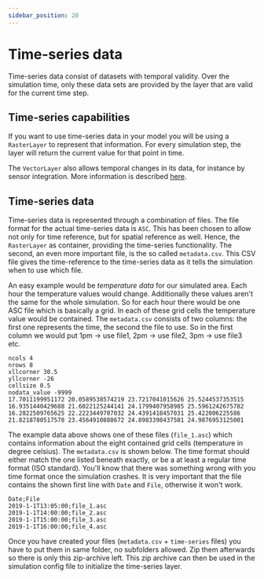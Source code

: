 ```yaml
---
sidebar_position: 20
---
```


# Time-series data

Time-series data consist of datasets with temporal validity. Over the simulation time, only these data sets are provided by the layer that are valid for the current time step. 

## Time-series capabilities

If you want to use time-series data in your model you will be using a ``RasterLayer`` to represent that information. For every simulation step, the layer will return the current value for that point in time.

The ``VectorLayer`` also allows temporal changes in its data, for instance by sensor integration. More information is described [here](../development/layers.md#vector-layer).

## Time-series data

Time-series data is represented through a combination of files.
The file format for the actual time-series data is `ASC`.
This has been chosen to allow not only for time reference, but for spatial reference as well.
Hence, the ``RasterLayer`` as container, providing the time-series functionality.
The second, an even more important file, is the so called ``metadata.csv``.
This CSV file gives the time-reference to the time-series data as it tells the simulation when to use which file.

An easy example would be *temperature data* for our simulated area.
Each hour the temperature values would change.
Additionally these values aren't the same for the whole simulation.
So for each hour there would be one ASC file which is basically a grid.
In each of these grid cells the temperature value would be contained.
The ``metadata.csv`` consists of two columns: the first one represents the time, the second the file to use.
So in the first column we would put 1pm &#8594; use file1, 2pm &#8594; use file2, 3pm &#8594; use file3 etc.

```asc title="Example time-series data: file_1.asc"
ncols 4  
nrows 8  
xllcorner 30.5  
yllcorner -26  
cellsize 0.5  
nodata_value -9999  
17.7011199951172 20.0589538574219 23.7217041015626 25.5244537353515
16.9351440429688 21.6022125244141 24.1799407958985 25.5961242675782
16.2822509765625 22.2223449707032 24.4391418457031 25.422006225586
21.8218780517578 23.4564910888672 24.8983398437501 24.9876953125001
```

The example data above shows one of these files (``file_1.asc``) which contains information about the eight contained grid cells (temperature in degree celsius).
The ``metadata.csv`` is shown below.
The time format should either match the one listed beneath exactly, or be a at least a regular time format (ISO standard).
You'll know that there was something wrong with you time format once the simulation crashes.
It is very important that the file contains the shown first line with ``Date`` and ``File``, otherwise it won't work.

```csv title="Metadata CSV file for time-series data"
Date;File
2019-1-1T13:05:00;file_1.asc
2019-1-1T14:00:00;file_2.asc
2019-1-1T15:00:00;file_3.asc
2019-1-1T16:00:00;file_4.asc
```

Once you have created your files (``metadata.csv`` + ``time-series`` files) you have to put them in same folder, no subfolders allowed.
Zip them afterwards so there is only this zip-archive left.
This zip archive can then be used in the simulation config file to initialize the time-series layer.
